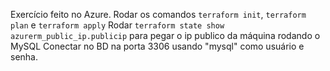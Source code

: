 Exercício feito no Azure.
Rodar os comandos `terraform init`, `terraform plan` e `terraform apply`
Rodar `terraform state show azurerm_public_ip.publicip` para pegar o ip publico da máquina rodando o MySQL
Conectar no BD na porta 3306 usando "mysql" como usuário e senha.